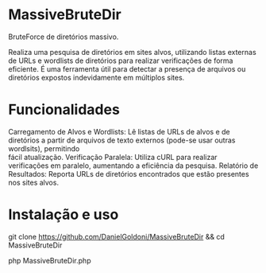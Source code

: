 # MassiveBruteDir
 BruteForce de diretórios massivo.

 Realiza uma pesquisa de diretórios em sites alvos, utilizando listas externas de URLs e wordlists de diretórios para realizar verificações de forma    
 eficiente. É uma ferramenta útil para detectar a presença de arquivos ou diretórios expostos indevidamente em múltiplos sites.

# Funcionalidades 
 Carregamento de Alvos e Wordlists: Lê listas de URLs de alvos e de diretórios a partir de arquivos de texto externos (pode-se usar outras wordlsits), permitindo   
 fácil atualização.
 Verificação Paralela: Utiliza cURL para realizar verificações em paralelo, aumentando a eficiência da pesquisa.
 Relatório de Resultados: Reporta URLs de diretórios encontrados que estão presentes nos sites alvos.

# Instalação e uso
  git clone https://github.com/DanielGoldoni/MassiveBruteDir && cd MassiveBruteDir
  
  php MassiveBruteDir.php
  
